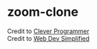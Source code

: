 # zoom-clone

Credit to [Clever Programmer](https://youtu.be/ZVznzY7EjuY) \
Credit to [Web Dev Simplified](https://www.youtube.com/watch?v=DvlyzDZDEq4)